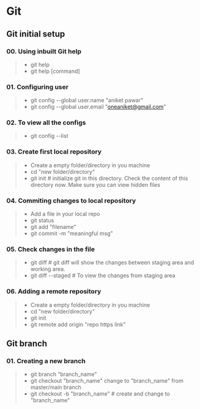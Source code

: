 # Git

## Git initial setup
### 00. Using inbuilt Git help
> * git help
> * git help [command]

### 01. Configuring user
> * git config --global user.name "aniket pawar"
> * git config --global user.email "oneaniket@gmail.com"

### 02. To view all the configs
> * git config --list

### 03. Create first local repository
> * Create a empty folder/directory in you machine 
> * cd  "new folder/directory"
> * git init # initialize git in this directory. Check the content of this directory now. Make sure you can view hidden files

### 04. Commiting changes to local repository
> * Add a file in your local repo
> * git status
> * git add "filename"
> * git commit -m "meaningful msg"

### 05. Check changes in the file
> * git diff    # git diff will show the changes between staging area and working area. 
> * git diff --staged # To view the changes from staging area

### 06. Adding a remote repository
> * Create a empty folder/directory in you machine 
> * cd  "new folder/directory"
> * git init
> * git remote add origin "repo https link"

## Git branch
### 01. Creating a new branch
> * git branch "branch_name"
> * git checkout "branch_name" change to "branch_name" from master/main branch
> * git checkout -b "branch_name"   # create and change to "branch_name"
